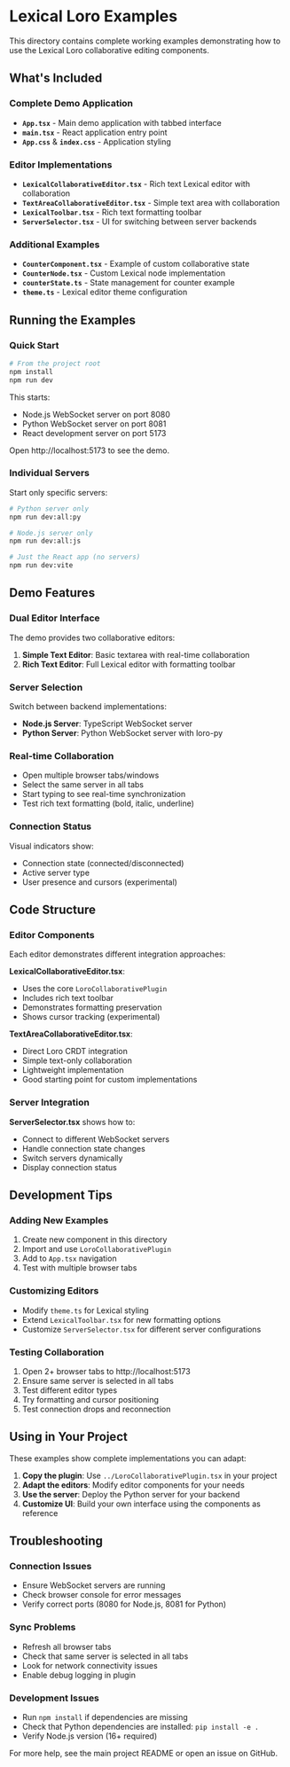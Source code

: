 # Lexical Loro Examples

This directory contains complete working examples demonstrating how to use the Lexical Loro collaborative editing components.

## What's Included

### Complete Demo Application

- **`App.tsx`** - Main demo application with tabbed interface
- **`main.tsx`** - React application entry point  
- **`App.css`** & **`index.css`** - Application styling

### Editor Implementations

- **`LexicalCollaborativeEditor.tsx`** - Rich text Lexical editor with collaboration
- **`TextAreaCollaborativeEditor.tsx`** - Simple text area with collaboration
- **`LexicalToolbar.tsx`** - Rich text formatting toolbar
- **`ServerSelector.tsx`** - UI for switching between server backends

### Additional Examples

- **`CounterComponent.tsx`** - Example of custom collaborative state
- **`CounterNode.tsx`** - Custom Lexical node implementation
- **`counterState.ts`** - State management for counter example
- **`theme.ts`** - Lexical editor theme configuration

## Running the Examples

### Quick Start

```bash
# From the project root
npm install
npm run dev
```

This starts:
- Node.js WebSocket server on port 8080
- Python WebSocket server on port 8081  
- React development server on port 5173

Open http://localhost:5173 to see the demo.

### Individual Servers

Start only specific servers:

```bash
# Python server only
npm run dev:all:py

# Node.js server only  
npm run dev:all:js

# Just the React app (no servers)
npm run dev:vite
```

## Demo Features

### Dual Editor Interface

The demo provides two collaborative editors:

1. **Simple Text Editor**: Basic textarea with real-time collaboration
2. **Rich Text Editor**: Full Lexical editor with formatting toolbar

### Server Selection

Switch between backend implementations:
- **Node.js Server**: TypeScript WebSocket server 
- **Python Server**: Python WebSocket server with loro-py

### Real-time Collaboration

- Open multiple browser tabs/windows
- Select the same server in all tabs
- Start typing to see real-time synchronization
- Test rich text formatting (bold, italic, underline)

### Connection Status

Visual indicators show:
- Connection state (connected/disconnected)
- Active server type
- User presence and cursors (experimental)

## Code Structure

### Editor Components

Each editor demonstrates different integration approaches:

**LexicalCollaborativeEditor.tsx**:
- Uses the core `LoroCollaborativePlugin`
- Includes rich text toolbar
- Demonstrates formatting preservation
- Shows cursor tracking (experimental)

**TextAreaCollaborativeEditor.tsx**:
- Direct Loro CRDT integration
- Simple text-only collaboration
- Lightweight implementation
- Good starting point for custom implementations

### Server Integration

**ServerSelector.tsx** shows how to:
- Connect to different WebSocket servers
- Handle connection state changes
- Switch servers dynamically
- Display connection status

## Development Tips

### Adding New Examples

1. Create new component in this directory
2. Import and use `LoroCollaborativePlugin` 
3. Add to `App.tsx` navigation
4. Test with multiple browser tabs

### Customizing Editors

- Modify `theme.ts` for Lexical styling
- Extend `LexicalToolbar.tsx` for new formatting options
- Customize `ServerSelector.tsx` for different server configurations

### Testing Collaboration

1. Open 2+ browser tabs to http://localhost:5173
2. Ensure same server is selected in all tabs
3. Test different editor types
4. Try formatting and cursor positioning
5. Test connection drops and reconnection

## Using in Your Project

These examples show complete implementations you can adapt:

1. **Copy the plugin**: Use `../LoroCollaborativePlugin.tsx` in your project
2. **Adapt the editors**: Modify editor components for your needs  
3. **Use the server**: Deploy the Python server for your backend
4. **Customize UI**: Build your own interface using the components as reference

## Troubleshooting

### Connection Issues

- Ensure WebSocket servers are running
- Check browser console for error messages
- Verify correct ports (8080 for Node.js, 8081 for Python)

### Sync Problems  

- Refresh all browser tabs
- Check that same server is selected in all tabs
- Look for network connectivity issues
- Enable debug logging in plugin

### Development Issues

- Run `npm install` if dependencies are missing
- Check that Python dependencies are installed: `pip install -e .`
- Verify Node.js version (16+ required)

For more help, see the main project README or open an issue on GitHub.
